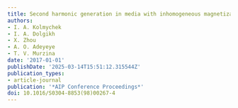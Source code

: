 ```yaml
---
title: Second harmonic generation in media with inhomogeneous magnetization
authors:
- I. A. Kolmychek
- I. A. Dolgikh
- X. Zhou
- A. O. Adeyeye
- T. V. Murzina
date: '2017-01-01'
publishDate: '2025-03-14T15:51:12.315544Z'
publication_types:
- article-journal
publication: '*AIP Conference Proceedings*'
doi: 10.1016/S0304-8853(98)00267-4
---
```


